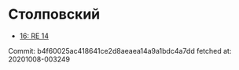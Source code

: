 # Столповский
- [16: RE 14](16.md)

Commit: b4f60025ac418641ce2d8aeaea14a9a1bdc4a7dd
 fetched at: 20201008-003249
